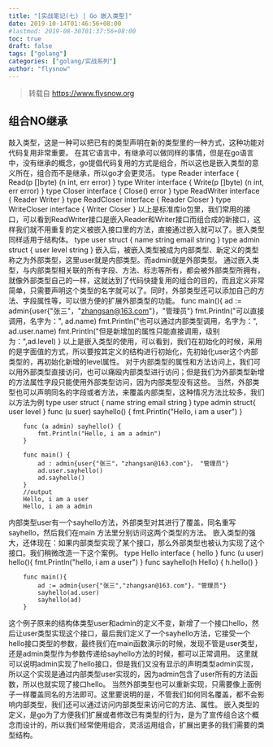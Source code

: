 ```yaml
---
title: "[实战笔记(七) | Go 嵌入类型]"
date: 2019-10-14T01:46:56+08:00
#lastmod: 2019-08-30T01:37:56+08:00
toc: true
draft: false
tags: ["golang"]
categories: ["golang/实战系列"]
author: "flysnow"
---
```


>转载自 https://www.flysnow.org

## 组合NO继承
敲入类型，这是一种可以把已有的类型声明在新的类型里的一种方式，这种功能对代码复用非常重要。
在其它语言中，有继承可以做同样的事情，但是在go语言中，没有继承的概念，go提倡代码复用的方式是组合，所以这也是嵌入类型的意义所在，组合而不是继承，所以go才会更灵活。
		type Reader interface {
		    Read(p []byte) (n int, err error)
		}
		type Writer interface {
		    Write(p []byte) (n int, err error)
		}
		type Closer interface {
		    Close() error
		}
		type ReadWriter interface {
		    Reader
		    Writer
		}
		type ReadCloser interface {
		    Reader
		    Closer
		}
		type WriteCloser interface {
		    Writer
		    Closer
		}
以上是标准库io包里，我们常用的接口，可以看到ReadWriter接口是嵌入Reader和Writer接口而组合成的新接口，这样我们就不用重复的定义被嵌入接口里的方法，直接通过嵌入就可以了。嵌入类型同样适用于结构体。
		type user struct {
		    name string
		    email string
		}
		type admin struct {
		    user
		    level string
		}
嵌入后，被嵌入类型被成为内部类型、新定义的类型称之为外部类型，这里user就是内部类型。而admin就是外部类型。
通过嵌入类型，与内部类型相关联的所有字段、方法、标志等所有，都会被外部类型所拥有，就像外部类型自己的一样，这就达到了代码快捷复用的组合的目的，而且定义非常简单，只需要声明这个类型的名字就可以了。同时，外部类型还可以添加自己的方法、字段属性等，可以很方便的扩展外部类型的功能。
		func main(){
		    ad := admin{user{"张三"，"zhangsan@163.com"}，"管理员"}
		    fmt.Println("可以直接调用，名字为：", ad.name)
		    fmt.Println("也可以通过内部类型调用，名字为：", ad.user.name)
		    fmt.Println("但是新增加的属性只能直接调用，级别为：",ad.level)
		}
以上是嵌入类型的使用，可以看到，我们在初始化的时候，采用的是字面值的方式，所以要按其定义的结构进行初始化，先初始化user这个内部类型的，再初始化新增的level属性。
对于内部类型的属性和方法访问上，我们可以用外部类型直接访问，也可以痛殴内部类型进行访问；但是我们为外部类型新增的方法属性字段只能使用外部类型访问，因为内部类型没有这些。
当然，外部类型也可以声明同名的字段或者方法，来覆盖内部类型，这种情况方法比较多，我们以方法为例
		type user struct {
		    name string
		    email string
		}
		type admin struct{
		    user
		    level
		}
		func (u suer) sayhello() {
		    fmt.Println("Hello, i am a user")
		}
		
		func (a admin) sayhello() {
		    fmt.Println("Hello, i am a admin")
		}
		
		func main() {
		    ad : admin{user{"张三"，"zhangsan@163.com"}， "管理员"}
		    ad.user.sayhello()
		    ad.sayhello()
		}
		//output
		Hello, i am a user
		Hello, i am a admin
内部类型user有一个sayhello方法，外部类型对其进行了覆盖，同名重写sayhello，然后我们在main 方法里分别访问这两个类型的方法。
嵌入类型的强大，还体现在：如果内部类型实现了某个接口，那么外部类型也被认为实现了这个接口。我们稍微改造一下这个案例。
		type Hello interface {
		    hello
		}
		func (u user) hello(){
		    fmt.Println("hello, i am a user")
		}
		func sayhello(h Hello) {
		    h.hello()
		}
		
		func main(){
		    ad := admin{user{"张三","zhangsan@163.com"}，"管理员"}
		    sayhello(ad.user)
		    sayhello(ad)
		}
这个例子原来的结构体类型user和admin的定义不变，新增了一个接口hello，然后让user类型实现这个接口，最后我们定义了一个sayhello方法，它接受一个hello接口类型的参数，最终我们在main函数演示的时候，发现不管是user类型，还是admin类型作为参数传递给sayhello方法的时候，都可以正常调用。
这里就可以说明admin实现了hello接口，但是我们又没有显示的声明类型admin实现，所以这个实现是通过内部类型user实现的，因为admin包含了user所有的方法函数，所以也就实现了接口hello。
当然外部类型也可以重新实现，只需要像上面例子一样覆盖同名的方法即可。这里要说明的是，不管我们如何同名覆盖，都不会影响内部类型，我们还可以通过访问内部类型来访问它的方法、属性。
嵌入类型的定义，是go为了方便我们扩展或者修改已有类型的行为，是为了宣传组合这个概念而设计的，所以我们经常使用组合，灵活运用组合，扩展出更多的我们需要的类型结构。
